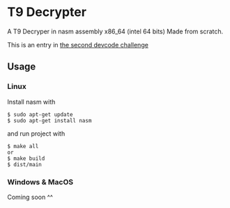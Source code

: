 # T9 Decrypter
A T9 Decryper in nasm assembly x86_64 (intel 64 bits)
Made from scratch.

This is an entry in [the second devcode challenge](challenge.pdf)

## Usage

### Linux
Install nasm with
```
$ sudo apt-get update
$ sudo apt-get install nasm
```
and run project with
```
$ make all
or
$ make build
$ dist/main
```

### Windows & MacOS
Coming soon ^^